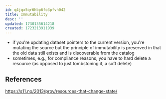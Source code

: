```yaml
---
id: q4jqx5qr6hbp6fo3pfvh042
title: Immutability
desc: ''
updated: 1730135614218
created: 1723213911939
---
```


- if you're updating dataset pointers to the current version, you're mutating the source but the principle of immutability is preserved in that the old data still exists and is discoverable from the catalog
- sometimes, e.g., for compliance reasons, you have to hard delete a resource (as opposed to just tombstoning it, a soft delete)

## References

https://s11.no/2013/prov/resources-that-change-state/